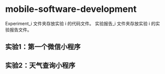 # mobile-software-development

Experiment_i 文件夹存放实验 i 的代码文件。
实验报告_i 文件夹存放实验 i 的实验报告文件。

## 实验1：第一个微信小程序

## 实验2：天气查询小程序
